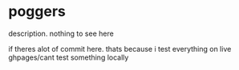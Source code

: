 # poggers
description. nothing to see here

if theres alot of commit here. thats because i test everything on live ghpages/cant test something locally
